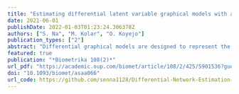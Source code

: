 ```yaml
---
title: "Estimating differential latent variable graphical models with applications to brain connectivity"
date: 2021-06-01
publishDate: 2022-01-03T01:23:24.306378Z
authors: ["S. Na", "M. Kolar", "O. Koyejo"]
publication_types: ["2"]
abstract: "Differential graphical models are designed to represent the difference between the conditional dependence structures of two groups, and thus are of particular interest for scientific investigations. Motivated by modern applications, this manuscript considers an extended setting where each group is generated by a latent variable Gaussian graphical model. Due to the existence of latent factors, the differential network is decomposed into sparse and low-rank components, both of which are symmetric indefinite matrices. We estimate these two components simultaneously using a two-stage procedure: (i) an initialization stage, which computes a simple, consistent estimator, and (ii) a convergence stage, implemented using a projected alternating gradient descent algorithm applied to a nonconvex objective, initialized using the output of the first stage. We prove that given the initialization, the estimator converges linearly with a nontrivial, minimax optimal statistical error. Experiments on synthetic and real data illustrate that the proposed nonconvex procedure outperforms existing methods."
featured: true
publication: "*Biometrika 108(2)*"
url_pdf: "https://academic.oup.com/biomet/article/108/2/425/5901536?guestAccessKey=6da5a7e5-3f7b-4741-b500-f656cc6101fc"
doi: "10.1093/biomet/asaa066"
url_code: https://github.com/senna1128/Differential-Network-Estimation-via-Nonconvex-Approach
---
```

